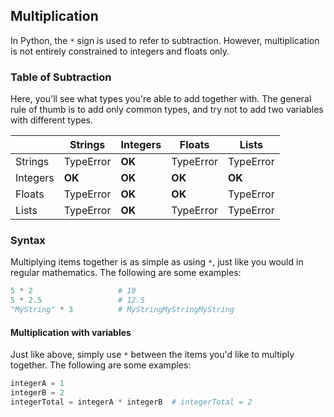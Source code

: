 ## Multiplication

In Python, the `*` sign is used to refer to subtraction. However, multiplication is not entirely constrained to integers and floats only.

### Table of Subtraction

Here, you'll see what types you're able to add together with. The general rule of thumb is to add only common types, and try not to add two variables with different types.

|          | Strings   | Integers | Floats    | Lists     |
|----------|-----------|----------|-----------|-----------|
| Strings  | TypeError |  **OK**  | TypeError | TypeError |
| Integers |  **OK**   |  **OK**  |  **OK**   |  **OK**   |
| Floats   | TypeError |  **OK**  |  **OK**   | TypeError |
| Lists    | TypeError |  **OK**  | TypeError | TypeError |

### Syntax

Multiplying items together is as simple as using `*`, just like you would in regular mathematics. The following are some examples:

```python
5 * 2                   # 10
5 * 2.5                 # 12.5
"MyString" * 3          # MyStringMyStringMyString
```

#### Multiplication with variables

Just like above, simply use `*` between the items you'd like to multiply together. The following are some examples:

```python
integerA = 1
integerB = 2
integerTotal = integerA * integerB  # integerTotal = 2
```